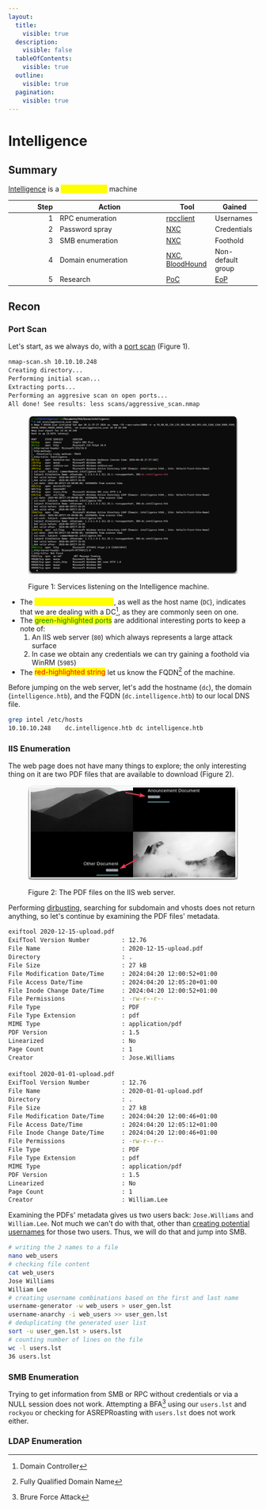 ```yaml
---
layout:
  title:
    visible: true
  description:
    visible: false
  tableOfContents:
    visible: true
  outline:
    visible: true
  pagination:
    visible: true
---
```


# Intelligence

## Summary

[Intelligence](https://app.hackthebox.com/machines/357) is a <mark style="color:yellow;">medium-rated</mark> machine

<table><thead><tr><th width="83" align="right">Step</th><th width="201">Action</th><th>Tool</th><th>Gained</th></tr></thead><tbody><tr><td align="right">1</td><td>RPC enumeration</td><td><a href="../../../services/services/smb-139-445.md#rpc">rpcclient</a></td><td>Usernames</td></tr><tr><td align="right">2</td><td>Password spray</td><td><a href="https://x7331.gitbook.io/boxes/tools/tools/active-directory/netexec-cme">NXC</a></td><td>Credentials</td></tr><tr><td align="right">3</td><td>SMB enumeration</td><td><a href="https://x7331.gitbook.io/boxes/tools/tools/active-directory/netexec-cme">NXC</a></td><td>Foothold</td></tr><tr><td align="right">4</td><td>Domain enumeration</td><td><a href="https://x7331.gitbook.io/boxes/tools/tools/active-directory/netexec-cme">NXC</a>, <a href="https://x7331.gitbook.io/boxes/tools/tools/active-directory/bloodhound">BloodHound</a></td><td>Non-default group</td></tr><tr><td align="right">5</td><td>Research</td><td><a href="https://github.com/VbScrub/AdSyncDecrypt">PoC</a></td><td><a data-footnote-ref href="#user-content-fn-1">EoP</a></td></tr></tbody></table>

## Recon

### Port Scan

Let's start, as we always do, with a [port scan](../../../tools/tools/port-scanners/nmap.md#nmap-flow) (Figure 1).

```bash
nmap-scan.sh 10.10.10.248
Creating directory...
Performing initial scan...
Extracting ports...
Performing an aggresive scan on open ports...
All done! See results: less scans/aggressive_scan.nmap
```

<figure><img src="../../../.gitbook/assets/intel_nmap.png" alt=""><figcaption><p>Figure 1: Services listening on the Intelligence machine.</p></figcaption></figure>

* The <mark style="color:yellow;">yellow-highlighted ports</mark>, as well as the host name (`DC`), indicates that we are dealing with a DC[^2], as they are commonly seen on one.
* The <mark style="color:green;">green-highlighted ports</mark> are additional interesting ports to keep a note of:
  1. An IIS web server (`80`) which always represents a large attack surface
  2. In case we obtain any credentials we can try gaining a foothold via WinRM (`5985`)
* The <mark style="color:red;">red-highlighted string</mark> let us know the FQDN[^3] of the machine.

Before jumping on the web server, let's add the hostname (`dc`), the domain (`intelligence.htb`), and the FQDN (`dc.intelligence.htb`) to our local DNS file.

```bash
grep intel /etc/hosts
10.10.10.248    dc.intelligence.htb dc intelligence.htb
```

### IIS Enumeration

The web page does not have many things to explore; the only interesting thing on it are two PDF files that are available to download (Figure 2).

<figure><img src="../../../.gitbook/assets/intel_homepage.png" alt=""><figcaption><p>Figure 2: The PDF files on the IIS web server.</p></figcaption></figure>

Performing [dirbusting](../../../tools/tools/web/dirbusting/), searching for subdomain and vhosts does not return anything, so let's continue by examining the PDF files' metadata.

```bash
exiftool 2020-12-15-upload.pdf
ExifTool Version Number         : 12.76
File Name                       : 2020-12-15-upload.pdf
Directory                       : .
File Size                       : 27 kB
File Modification Date/Time     : 2024:04:20 12:00:52+01:00
File Access Date/Time           : 2024:04:20 12:05:20+01:00
File Inode Change Date/Time     : 2024:04:20 12:00:52+01:00
File Permissions                : -rw-r--r--
File Type                       : PDF
File Type Extension             : pdf
MIME Type                       : application/pdf
PDF Version                     : 1.5
Linearized                      : No
Page Count                      : 1
Creator                         : Jose.Williams

exiftool 2020-01-01-upload.pdf
ExifTool Version Number         : 12.76
File Name                       : 2020-01-01-upload.pdf
Directory                       : .
File Size                       : 27 kB
File Modification Date/Time     : 2024:04:20 12:00:46+01:00
File Access Date/Time           : 2024:04:20 12:05:12+01:00
File Inode Change Date/Time     : 2024:04:20 12:00:46+01:00
File Permissions                : -rw-r--r--
File Type                       : PDF
File Type Extension             : pdf
MIME Type                       : application/pdf
PDF Version                     : 1.5
Linearized                      : No
Page Count                      : 1
Creator                         : William.Lee
```

Examining the PDFs' metadata gives us two users back: `Jose.Williams` and `William.Lee`. Not much we can't do with that, other than [creating potential usernames](../../../tools/tools/usernames.md) for those two users. Thus, we will do that and jump into SMB.

```bash
# writing the 2 names to a file
nano web_users
# checking file content
cat web_users
Jose Williams
William Lee
# creating username combinations based on the first and last name
username-generator -w web_users > user_gen.lst
username-anarchy -i web_users >> user_gen.lst
# deduplicating the generated user list
sort -u user_gen.lst > users.lst
# counting number of lines on the file
wc -l users.lst
36 users.lst
```

### SMB Enumeration

Trying to get information from SMB or RPC without credentials or via a NULL session does not work. Attempting a BFA[^4] using our `users.lst` and `rockyou` or checking for ASREPRoasting with `users.lst` does not work either.

### LDAP Enumeration

[^1]: Elevation of Privileges

[^2]: Domain Controller

[^3]: Fully Qualified Domain Name

[^4]: Brure Force Attack
